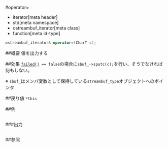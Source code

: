 #operator=
* iterator[meta header]
* std[meta namespace]
* ostreambuf_iterator[meta class]
* function[meta id-type]

```cpp
ostreambuf_iterator& operator=(CharT c);
```

##概要
値を出力する


##効果
[`failed()`](./failed.md)` == false`の場合に`sbuf_->sputc(c);`を行い、そうでなければ何もしない。

※ `sbuf_`はメンバ変数として保持している`streambuf_type`オブジェクトへのポインタ


##戻り値
`*this`

##例
```cpp
```

###出力
```
```

##参照

